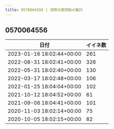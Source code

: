 ```yaml
---
title: 0570064556 | 深夜の歌詞Bot集計
---
```

## 0570064556

|日付|イイネ数|
|-|-|
|2023-01-16 18:02:44+00:00|261|
|2022-08-31 18:02:41+00:00|326|
|2022-05-31 18:02:40+00:00|130|
|2022-03-17 18:02:48+00:00|106|
|2022-01-25 18:04:04+00:00|102|
|2021-10-12 18:04:52+00:00|61|
|2021-09-06 18:04:41+00:00|101|
|2020-11-03 18:02:14+00:00|75|
|2020-10-05 18:02:15+00:00|82|
